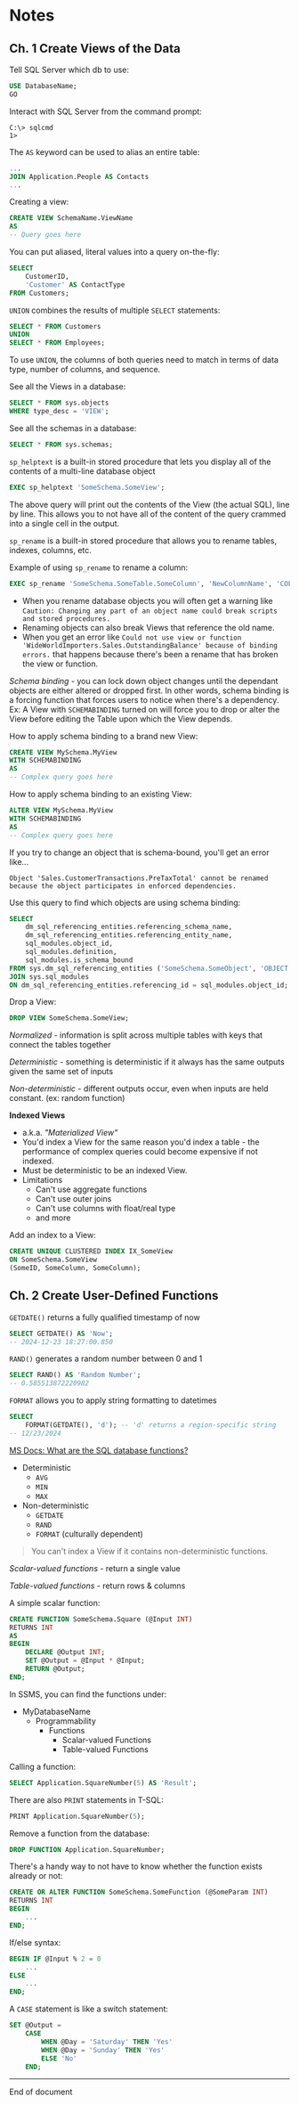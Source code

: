# Notes

## Ch. 1 Create Views of the Data

Tell SQL Server which db to use:

```SQL
USE DatabaseName;
GO
```

Interact with SQL Server from the command prompt: 

```shell
C:\> sqlcmd
1>
```

The `AS` keyword can be used to alias an entire table:

```SQL
...
JOIN Application.People AS Contacts
...
```

Creating a view:

```SQL
CREATE VIEW SchemaName.ViewName
AS
-- Query goes here
```

You can put aliased, literal values into a query on-the-fly:

```SQL
SELECT
    CustomerID,
    'Customer' AS ContactType
FROM Customers;    
```

`UNION` combines the results of multiple `SELECT` statements:

```SQL
SELECT * FROM Customers
UNION
SELECT * FROM Employees;
```

To use `UNION`, the columns of both queries need to match in terms of data type, number of columns, and sequence.

See all the Views in a database: 

```SQL
SELECT * FROM sys.objects
WHERE type_desc = 'VIEW';
```

See all the schemas in a database: 

```SQL
SELECT * FROM sys.schemas;
```

`sp_helptext` is a built-in stored procedure that lets you display all of the contents of a multi-line database object

```SQL
EXEC sp_helptext 'SomeSchema.SomeView';
```

The above query will print out the contents of the View (the actual SQL), line by line. This allows you to not have all of the content of the query crammed into a single cell in the output. 

`sp_rename` is a built-in stored procedure that allows you to rename tables, indexes, columns, etc.

Example of using `sp_rename` to rename a column:

```SQL
EXEC sp_rename 'SomeSchema.SomeTable.SomeColumn', 'NewColumnName', 'COLUMN';
```

* When you rename database objects you will often get a warning like `Caution: Changing any part of an object name could break scripts and stored procedures.` 
* Renaming objects can also break Views that reference the old name. 
* When you get an error like `Could not use view or function 'WideWorldImporters.Sales.OutstandingBalance' because of binding errors.` that happens because there's been a rename that has broken the view or function.

_Schema binding_ - you can lock down object changes until the dependant objects are either altered or dropped first. In other words, schema binding is a forcing function that forces users to notice when there's a dependency. Ex: A View with `SCHEMABINDING` turned on will force you to drop or alter the View before editing the Table upon which the View depends. 

How to apply schema binding to a brand new View:

```SQL
CREATE VIEW MySchema.MyView
WITH SCHEMABINDING
AS
-- Complex query goes here
```

How to apply schema binding to an existing View:

```SQL
ALTER VIEW MySchema.MyView
WITH SCHEMABINDING
AS
-- Complex query goes here
```

If you try to change an object that is schema-bound, you'll get an error like...

```
Object 'Sales.CustomerTransactions.PreTaxTotal' cannot be renamed because the object participates in enforced dependencies.
```

Use this query to find which objects are using schema binding:

```SQL
SELECT 
    dm_sql_referencing_entities.referencing_schema_name,
    dm_sql_referencing_entities.referencing_entity_name,
    sql_modules.object_id,
    sql_modules.definition,
    sql_modules.is_schema_bound
FROM sys.dm_sql_referencing_entities ('SomeSchema.SomeObject', 'OBJECT')
JOIN sys.sql_modules
ON dm_sql_referencing_entities.referencing_id = sql_modules.object_id;
```

Drop a View:

```SQL
DROP VIEW SomeSchema.SomeView;
```

_Normalized_ - information is split across multiple tables with keys that connect the tables together

_Deterministic_ - something is deterministic if it always has the same outputs given the same set of inputs

_Non-deterministic_ - different outputs occur, even when inputs are held constant. (ex: random function)

**Indexed Views**

* a.k.a. _"Materialized View"_
* You'd index a View for the same reason you'd index a table - the performance of complex queries could become expensive if not indexed.
* Must be deterministic to be an indexed View.
* Limitations
    * Can't use aggregate functions
    * Can't use outer joins
    * Can't use columns with float/real type
    * and more 

Add an index to a View:

```SQL
CREATE UNIQUE CLUSTERED INDEX IX_SomeView
ON SomeSchema.SomeView 
(SomeID, SomeColumn, SomeColumn);
```

## Ch. 2 Create User-Defined Functions

`GETDATE()` returns a fully qualified timestamp of now

```SQL
SELECT GETDATE() AS 'Now';
-- 2024-12-23 18:27:00.850
```

`RAND()` generates a random number between 0 and 1

```SQL
SELECT RAND() AS 'Random Number';
-- 0.585513872220982
```

`FORMAT` allows you to apply string formatting to datetimes

```SQL
SELECT 
    FORMAT(GETDATE(), 'd'); -- 'd' returns a region-specific string
-- 12/23/2024
```

[MS Docs: What are the SQL database functions?](https://learn.microsoft.com/en-us/sql/t-sql/functions/functions?view=sql-server-ver16)

* Deterministic
    * `AVG`
    * `MIN`
    * `MAX`
* Non-deterministic
    * `GETDATE`
    * `RAND`
    * `FORMAT` (culturally dependent)

> You can't index a View if it contains non-deterministic functions.

_Scalar-valued functions_ - return a single value

_Table-valued functions_ - return rows & columns 

A simple scalar function:

```SQL
CREATE FUNCTION SomeSchema.Square (@Input INT)
RETURNS INT
AS
BEGIN
    DECLARE @Output INT;
    SET @Output = @Input * @Input;
    RETURN @Output;
END;
```

In SSMS, you can find the functions under:

* MyDatabaseName
    * Programmability
        * Functions
            * Scalar-valued Functions
            * Table-valued Functions

Calling a function: 

```SQL
SELECT Application.SquareNumber(5) AS 'Result';
```

There are also `PRINT` statements in T-SQL:

```SQL
PRINT Application.SquareNumber(5);
```

Remove a function from the database:

```SQL
DROP FUNCTION Application.SquareNumber;
```

There's a handy way to not have to know whether the function exists already or not: 

```SQL 
CREATE OR ALTER FUNCTION SomeSchema.SomeFunction (@SomeParam INT)
RETURNS INT
BEGIN
    ...
END;
```

If/else syntax:

```SQL
BEGIN IF @Input % 2 = 0
    ...
ELSE
    ...
END;
```

A `CASE` statement is like a switch statement: 

```SQL
SET @Output = 
    CASE
        WHEN @Day = 'Saturday' THEN 'Yes'
        WHEN @Day = 'Sunday' THEN 'Yes'
        ELSE 'No'
    END;
```

---
End of document
